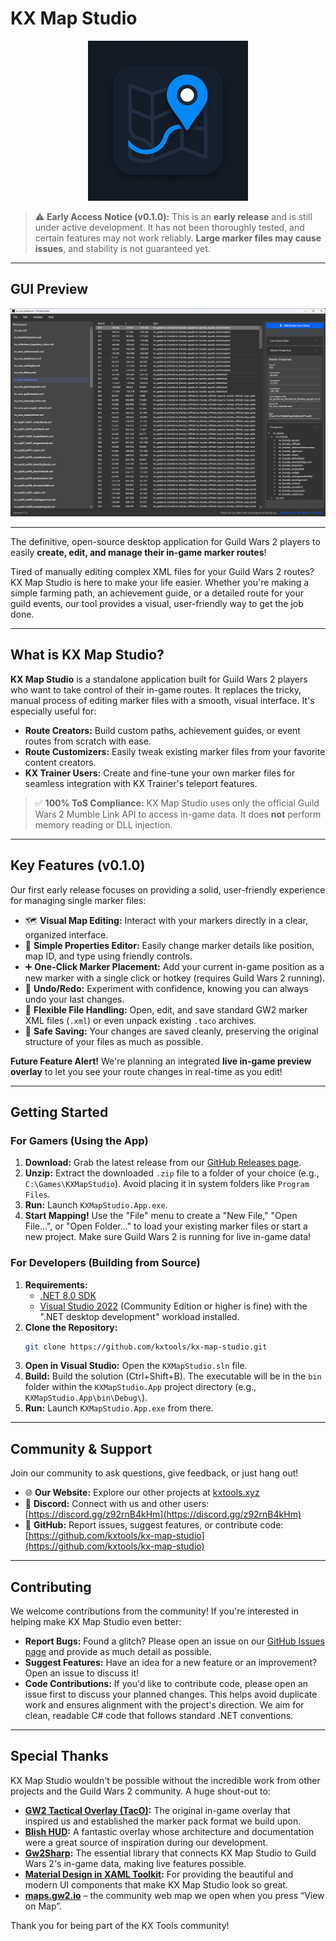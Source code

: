 ﻿# KX Map Studio

<p align="center">
  <img src="images/kxmapstudio_logo.png" alt="KX Map Studio Logo">
</p>

> ⚠️ **Early Access Notice (v0.1.0):** This is an **early release** and is still under active development. It has not been thoroughly tested, and certain features may not work reliably. **Large marker files may cause issues**, and stability is not guaranteed yet.

---

## GUI Preview

<p align="center">
  <img src="images/app_screenshot.png" alt="App Screenshot">
</p>

---

The definitive, open-source desktop application for Guild Wars 2 players to easily **create, edit, and manage their in-game marker routes**!

Tired of manually editing complex XML files for your Guild Wars 2 routes? KX Map Studio is here to make your life easier. Whether you're making a simple farming path, an achievement guide, or a detailed route for your guild events, our tool provides a visual, user-friendly way to get the job done.

---

## What is KX Map Studio?

**KX Map Studio** is a standalone application built for Guild Wars 2 players who want to take control of their in-game routes. It replaces the tricky, manual process of editing marker files with a smooth, visual interface. It's especially useful for:

*   **Route Creators:** Build custom paths, achievement guides, or event routes from scratch with ease.
*   **Route Customizers:** Easily tweak existing marker files from your favorite content creators.
*   **KX Trainer Users:** Create and fine-tune your own marker files for seamless integration with KX Trainer's teleport features.

> ✅ **100% ToS Compliance:** KX Map Studio uses only the official Guild Wars 2 Mumble Link API to access in-game data. It does **not** perform memory reading or DLL injection.

---

## Key Features (v0.1.0)

Our first early release focuses on providing a solid, user-friendly experience for managing single marker files:

*   🗺️ **Visual Map Editing:** Interact with your markers directly in a clear, organized interface.
*   📝 **Simple Properties Editor:** Easily change marker details like position, map ID, and type using friendly controls.
*   ➕ **One-Click Marker Placement:** Add your current in-game position as a new marker with a single click or hotkey (requires Guild Wars 2 running).
*   🔄 **Undo/Redo:** Experiment with confidence, knowing you can always undo your last changes.
*   📂 **Flexible File Handling:** Open, edit, and save standard GW2 marker XML files (`.xml`) or even unpack existing `.taco` archives.
*   💾 **Safe Saving:** Your changes are saved cleanly, preserving the original structure of your files as much as possible.

**Future Feature Alert!** We're planning an integrated **live in-game preview overlay** to let you see your route changes in real-time as you edit!

---

## Getting Started

### For Gamers (Using the App)

1.  **Download:** Grab the latest release from our [GitHub Releases page](https://github.com/kxtools/kx-map-studio/releases).
2.  **Unzip:** Extract the downloaded `.zip` file to a folder of your choice (e.g., `C:\Games\KXMapStudio`). Avoid placing it in system folders like `Program Files`.
3.  **Run:** Launch `KXMapStudio.App.exe`.
4.  **Start Mapping!** Use the "File" menu to create a "New File," "Open File...", or "Open Folder..." to load your existing marker files or start a new project. Make sure Guild Wars 2 is running for live in-game data!

### For Developers (Building from Source)

1.  **Requirements:**
    *   [.NET 8.0 SDK](https://dotnet.microsoft.com/download/dotnet/8.0)
    *   [Visual Studio 2022](https://visualstudio.microsoft.com/) (Community Edition or higher is fine) with the ".NET desktop development" workload installed.
2.  **Clone the Repository:**
    ```bash
    git clone https://github.com/kxtools/kx-map-studio.git
    ```
3.  **Open in Visual Studio:** Open the `KXMapStudio.sln` file.
4.  **Build:** Build the solution (Ctrl+Shift+B). The executable will be in the `bin` folder within the `KXMapStudio.App` project directory (e.g., `KXMapStudio.App\bin\Debug\`).
5.  **Run:** Launch `KXMapStudio.App.exe` from there.

---

## Community & Support

Join our community to ask questions, give feedback, or just hang out!

*   🌐 **Our Website:** Explore our other projects at [kxtools.xyz](https://kxtools.xyz)
*   💬 **Discord:** Connect with us and other users: [https://discord.gg/z92rnB4kHm](https://discord.gg/z92rnB4kHm)
*   🐙 **GitHub:** Report issues, suggest features, or contribute code: [https://github.com/kxtools/kx-map-studio](https://github.com/kxtools/kx-map-studio)

---

## Contributing

We welcome contributions from the community! If you're interested in helping make KX Map Studio even better:

*   **Report Bugs:** Found a glitch? Please open an issue on our [GitHub Issues page](https://github.com/kxtools/kx-map-studio/issues) and provide as much detail as possible.
*   **Suggest Features:** Have an idea for a new feature or an improvement? Open an issue to discuss it!
*   **Code Contributions:** If you'd like to contribute code, please open an issue first to discuss your planned changes. This helps avoid duplicate work and ensures alignment with the project's direction. We aim for clean, readable C# code that follows standard .NET conventions.

---

## Special Thanks

KX Map Studio wouldn't be possible without the incredible work from other projects and the Guild Wars 2 community. A huge shout-out to:

*   **[GW2 Tactical Overlay (TacO)](https://github.com/BoyC/GW2TacO):** The original in-game overlay that inspired us and established the marker pack format we build upon.
*   **[Blish HUD](https://github.com/blish-hud/Blish-HUD):** A fantastic overlay whose architecture and documentation were a great source of inspiration during our development.
*   **[Gw2Sharp](https://github.com/Archomeda/Gw2Sharp):** The essential library that connects KX Map Studio to Guild Wars 2's in-game data, making live features possible.
*   **[Material Design in XAML Toolkit](https://github.com/MaterialDesignInXAML/MaterialDesignInXamlToolkit):** For providing the beautiful and modern UI components that make KX Map Studio look so great.
*   **[maps.gw2.io](https://github.com/Snappey/maps.gw2.io)** – the community web map we open when you press “View on Map”.

Thank you for being part of the KX Tools community!